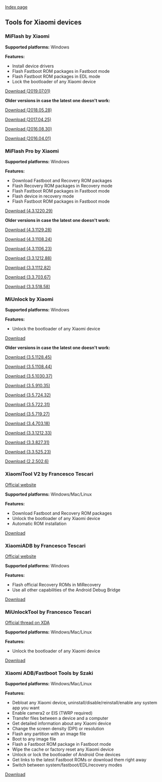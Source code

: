 [Index page](../)

## Tools for Xiaomi devices

### MiFlash by Xiaomi

**Supported platforms:** Windows

**Features:**

* Install device drivers
* Flash Fastboot ROM packages in Fastboot mode
* Flash Fastboot ROM packages in EDL mode
* Lock the bootloader of any Xiaomi device

[Download (2019.07.01)](https://download.appmifile.com/images/2019/07/01/09cdc3a7-5a11-42aa-81f4-be27fe12ce80.msi)

**Older versions in case the latest one doesn't work:**

[Download (2018.05.28)](http://bigota.d.miui.com/tools/MiFlash2018-5-28-0.zip)

[Download (2017.04.25)](http://api.en.miui.com/url/MiFlashTool)

[Download (2016.08.30)](https://drive.google.com/open?id=0B9wtW2KGOf0RV0F1bnVmYmNFZGM)

[Download (2016.04.01)](https://drive.google.com/open?id=0B9wtW2KGOf0RaERVZXFtaGxfZ2s)

### MiFlash Pro by Xiaomi

**Supported platforms:** Windows

**Features:**

* Download Fastboot and Recovery ROM packages
* Flash Recovery ROM packages in Recovery mode
* Flash Fastboot ROM packages in Fastboot mode
* Flash device in recovery mode
* Flash Fastboot ROM packages in Fastboot mode

[Download (4.3.1220.29)](http://xiaomi-miui-ota-3rdrom.ks3-cn-beijing.ksyun.com/rom/u1106245679/4.3.1220.29/miflash_pro-en-4.3.1220.29.zip)

**Older versions in case the latest one doesn't work:**

[Download (4.3.1129.28)](http://xiaomi-miui-ota-3rdrom.ks3-cn-beijing.ksyun.com/rom/u1106245679/4.3.1129.28/miflash_pro-en-4.3.1129.28.zip)

[Download (4.3.1108.24)](http://xiaomi-miui-ota-3rdrom.ks3-cn-beijing.ksyun.com/rom/u1106245679/4.3.1108.24/miflash_pro-en-4.3.1108.24.zip)

[Download (4.3.1106.23)](http://xiaomi-miui-ota-3rdrom.ks3-cn-beijing.ksyun.com/rom/u1106245679/4.3.1106.23/miflash_pro-en-4.3.1106.23.zip)

[Download (3.3.1212.88)](https://drive.google.com/file/d/15eSeySg4JPtO6FAbf8q7PSM67tEHb9Ht/view)

[Download (3.3.1112.82)](http://xiaomi-miui-ota-3rdrom.ks3-cn-beijing.ksyun.com/rom/u1106245679/3.3.1112.82/miflash_pro-en-3.3.1112.82.zip)

[Download (3.3.703.67)](https://mega.nz/#!zoIizCQJ!ojy5kaeV4JkEYOXyrNGABTPDbEwCWme6YSf8I9bCPuY)

[Download (3.3.518.58)](http://xiaomi-miui-ota-3rdrom.ks3-cn-beijing.ksyun.com/rom/u265827351/3.3.518.58/miflash_pro-3.3.518.58.zip)

### MiUnlock by Xiaomi

**Supported platforms:** Windows

**Features:**

* Unlock the bootloader of any Xiaomi device

[Download](http://en.miui.com/unlock/download_en.html)

**Older versions in case the latest one doesn't work:**

[Download (3.5.1128.45)](http://xiaomi-miui-ota-3rdrom.ks3-cn-beijing.ksyun.com/rom/u1106245679/3.5.1128.45/miflash_unlock-en-3.5.1128.45.zip)

[Download (3.5.1108.44)](http://xiaomi-miui-ota-3rdrom.ks3-cn-beijing.ksyun.com/rom/u1106245679/3.5.1108.44/miflash_unlock-en-3.5.1108.44.zip)

[Download (3.5.1030.37)](http://xiaomi-miui-ota-3rdrom.ks3-cn-beijing.ksyun.com/rom/u1106245679/3.5.1030.37/miflash_unlock-en-3.5.1030.37.zip)

[Download (3.5.910.35)](http://xiaomi-miui-ota-3rdrom.ks3-cn-beijing.ksyun.com/rom/u1106245679/3.5.910.35/miflash_unlock-en-3.5.910.35.zip)

[Download (3.5.724.32)](http://miuirom.xiaomi.com/rom/u1106245679/3.5.724.32/miflash_unlock-en-3.5.724.32.zip)

[Download (3.5.722.31)](http://xiaomi-miui-ota-3rdrom.ks3-cn-beijing.ksyun.com/rom/u1106245679/3.5.722.31/miflash_unlock-en-3.5.722.31.zip)

[Download (3.5.719.27)](http://miuirom.xiaomi.com/rom/u1106245679/3.5.719.27/miflash_unlock-en-3.5.719.27.zip)

[Download (3.4.703.18)](http://miuirom.xiaomi.com/rom/u1106245679/3.4.703.18/miflash_unlock-en-3.4.703.18.zip)

[Download (3.3.1212.33)](http://miuirom.xiaomi.com/rom/u1106245679/3.3.1212.33/miflash_unlock-en-3.3.1212.33.zip)

[Download (3.3.827.31)](http://miuirom.xiaomi.com/rom/u1106245679/3.3.827.31/miflash_unlock-en-3.3.827.31.zip)

[Download (3.3.525.23)](http://xiaomi-miui-ota-3rdrom.ks3-cn-beijing.ksyun.com/rom/u265827351/3.3.525.23/miflash_unlock-en-3.3.525.23.zip)

[Download (2.2.502.6)](http://miuirom.xiaomi.com/rom/u265827351/2.2.502.6/miflash_unlock-en-2.2.502.6.zip)

### XiaomiTool V2 by Francesco Tescari

[Official website](https://www.xiaomitool.com/V2/)

**Supported platforms:** Windows/Mac/Linux

**Features:**

* Download Fastboot and Recovery ROM packages
* Unlock the bootloader of any Xiaomi device
* Automatic ROM installation

[Download](https://www.xiaomitool.com/V2/latest)

### XiaomiADB by Francesco Tescari

[Official website](http://www.xiaomitool.com/adb)

**Supported platforms:** Windows

**Features:**

* Flash official Recovery ROMs in MiRecovery
* Use all other capabilities of the Android Debug Bridge

[Download](http://www.xiaomitool.com/latestadb)

### MiUnlockTool by Francesco Tescari

[Official thread on XDA](https://forum.xda-developers.com/android/software-hacking/tool-miunlocktool-unlock-bootloader-t3782444)

**Supported platforms:** Windows/Mac/Linux

**Features:**

* Unlock the bootloader of any Xiaomi device

[Download](http://xiaomitool.com/latestmut)

### Xiaomi ADB/Fastboot Tools by Szaki

**Supported platforms:** Windows/Mac/Linux

**Features:**

* Debloat any Xiaomi device, uninstall/disable/reinstall/enable any system app you want
* Enable camera2 or EIS (TWRP required)
* Transfer files between a device and a computer
* Get detailed information about any Xiaomi device
* Change the screen density (DPI) or resolution
* Flash any partition with an image file
* Boot to any image file
* Flash a Fastboot ROM package in Fastboot mode
* Wipe the cache or factory reset any Xiaomi device
* Unlock or lock the bootloader of Android One devices
* Get links to the latest Fastboot ROMs or download them right away
* Switch between system/fastboot/EDL/recovery modes

[Download](https://szaki.github.io/XiaomiADBFastbootTools/)

